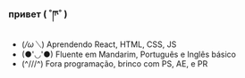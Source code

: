 ### привет ( ˚ཫ˚ )

- (*/ω＼*) Aprendendo React, HTML, CSS, JS
- (●'◡'●) Fluente em Mandarim, Português e Inglês básico
- (^///^) Fora programação, brinco com PS, AE, e PR
<br>
<br>
<div align="center">
  <a href="https://github.com/SessyoinKirin">
  
</div>

<!--横眉冷对千夫指，俯首甘为孺子牛-->
